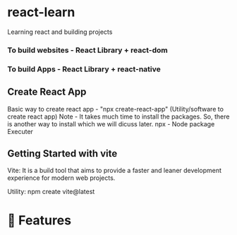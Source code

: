 # react-learn
Learning react and building projects 

### To build websites - React Library + react-dom
### To build Apps - React Library + react-native


## Create React App

Basic way to create react app  - "npx create-react-app" (Utility/software to create react app)
Note - It takes much time  to install the packages. So, there is another way to install which we will dicuss later.
npx - Node package Executer

## Getting Started with vite

Vite: It is a build tool that aims to provide a faster and leaner development experience for modern web projects.

Utility: npm create vite@latest

# 🌟 Features